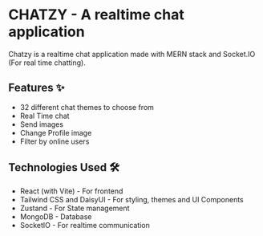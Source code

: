 # CHATZY - A realtime chat application

Chatzy is a realtime chat application made with MERN stack and Socket.IO (For real time chatting).

## Features ✨
- 32 different chat themes to choose from
- Real Time chat
- Send images
- Change Profile image
- Filter by online users

## Technologies Used 🛠️
- React (with Vite) - For frontend
- Tailwind CSS and DaisyUI - For styling, themes and UI Components
- Zustand - For State management
- MongoDB - Database
- SocketIO - For realtime communication
